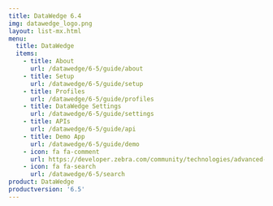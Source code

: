 ```yaml
---
title: DataWedge 6.4
img: datawedge_logo.png
layout: list-mx.html
menu:
  title: DataWedge
  items:
    - title: About
      url: /datawedge/6-5/guide/about
    - title: Setup
      url: /datawedge/6-5/guide/setup
    - title: Profiles
      url: /datawedge/6-5/guide/profiles
    - title: DataWedge Settings
      url: /datawedge/6-5/guide/settings
    - title: APIs
      url: /datawedge/6-5/guide/api
    - title: Demo App
      url: /datawedge/6-5/guide/demo
    - icon: fa fa-comment
      url: https://developer.zebra.com/community/technologies/advanced-data-capture
    - icon: fa fa-search
      url: /datawedge/6-5/search
product: DataWedge
productversion: '6.5'
---
```

